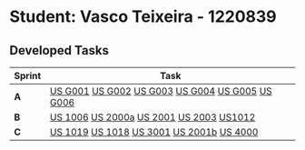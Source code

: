 # Student: Vasco Teixeira - 1220839

## Developed Tasks

| Sprint | Task                                                                                                                                                                                                         |
|--------|--------------------------------------------------------------------------------------------------------------------------------------------------------------------------------------------------------------|
| **A**  | [US G001](us_g001/readme.md) [US G002](us_g002/readme.md) [US G003](us_g002/readme.md) [US G004](us_g004/readme.md) [US G005](us_g005/readme.md) [US G006](us_g006/readme.md)                                |
| **B**  | [US 1006](DisplayCandidateInfo/readme.md) [US 2000a](RegisterCandidate/readme.md) [US 2001](scomp/readme.md) [US 2003](GenerateFileCandidateInfo/readme.md) [US1012](GenerateInterviewFile/readme.md)        | 
| **C**  | [US 1019](ListOrderedCandidates/readme.md) [US 1018](EvaluateInterviews/readme.md) [US 3001](NotifyCandidateApplicationState/readme.md) [US 2001b](scomp/readme.md) [US 4000](scomp/sprint3/docs/readme.md)  |
